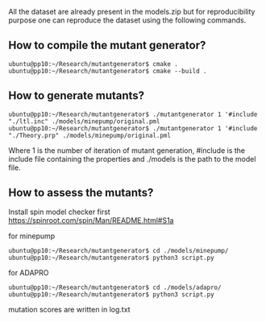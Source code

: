 All the dataset are already present in the models.zip but for reproducibility purpose one can reproduce the dataset using the following commands.

## How to compile the mutant generator?

```console
ubuntu@pp10:~/Research/mutantgenerator$ cmake .
ubuntu@pp10:~/Research/mutantgenerator$ cmake --build .
```
## How to generate mutants?

```console
ubuntu@pp10:~/Research/mutantgenerator$ ./mutantgenerator 1 '#include "./ltl.inc" ./models/minepump/original.pml
ubuntu@pp10:~/Research/mutantgenerator$ ./mutantgenerator 1 '#include "./Theory.prp" ./models/minepump/original.pml
```

Where 1 is the number of iteration of mutant generation, #include is the include file containing the properties and ./models is the path to the model file.

## How to assess the mutants?

Install spin model checker first https://spinroot.com/spin/Man/README.html#S1a

for minepump

```console
ubuntu@pp10:~/Research/mutantgenerator$ cd ./models/minepump/
ubuntu@pp10:~/Research/mutantgenerator$ python3 script.py
```

for ADAPRO

```console
ubuntu@pp10:~/Research/mutantgenerator$ cd ./models/adapro/
ubuntu@pp10:~/Research/mutantgenerator$ python3 script.py
```

mutation scores are written in log.txt
